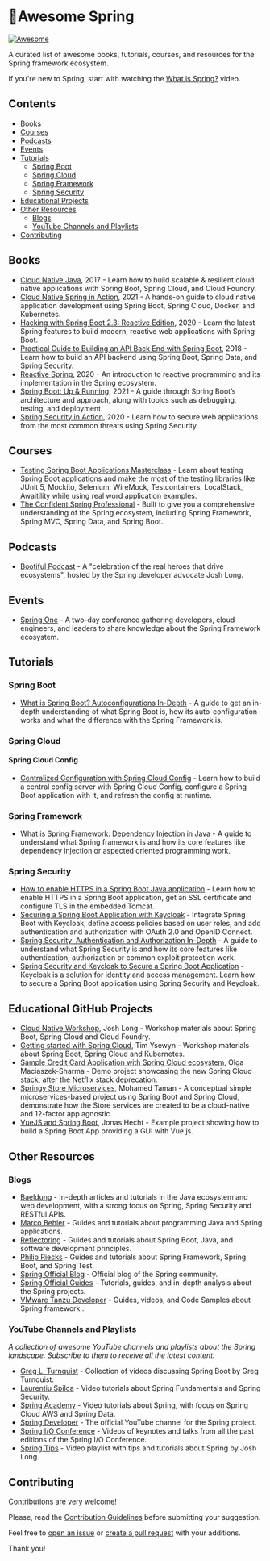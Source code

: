 # 🍃Awesome Spring

[![Awesome](https://awesome.re/badge.svg)](https://awesome.re)

A curated list of awesome books, tutorials, courses, and resources for the Spring framework ecosystem.

If you're new to Spring, start with watching the [What is Spring?](https://www.youtube.com/watch?v=Spzug_SjJnM) video.

## Contents

* [Books](#books)
* [Courses](#courses)
* [Podcasts](#podcasts)
* [Events](#events)
* [Tutorials](#tutorials)
  * [Spring Boot](#spring-boot)
  * [Spring Cloud](#spring-cloud)
  * [Spring Framework](#spring-framework)
  * [Spring Security](#spring-security)
* [Educational Projects](#educational-github-projects)
* [Other Resources](#other-resources)
  * [Blogs](#blogs)
  * [YouTube Channels and Playlists](#youtube-channels-and-playlists)
* [Contributing](#contributing)

## Books

* [Cloud Native Java](http://cloudnativejava.io/), 2017 - Learn how to build scalable & resilient cloud native applications with Spring Boot, Spring Cloud, and Cloud Foundry.
* [Cloud Native Spring in Action](https://www.manning.com/books/cloud-native-spring-in-action), 2021 - A hands-on guide to cloud native application development using Spring Boot, Spring Cloud, Docker, and Kubernetes.
* [Hacking with Spring Boot 2.3: Reactive Edition](https://www.amazon.com/Hacking-Spring-Boot-2-3-Reactive-ebook/dp/B086722L4L), 2020 - Learn the latest Spring features to build modern, reactive web applications with Spring Boot.
* [Practical Guide to Building an API Back End with Spring Boot](https://www.infoq.com/minibooks/spring-boot-building-api-backend/), 2018 - Learn how to build an API backend using Spring Boot, Spring Data, and Spring Security.
* [Reactive Spring](https://leanpub.com/reactive-spring), 2020 - An introduction to reactive programming and its implementation in the Spring ecosystem.
* [Spring Boot: Up & Running](https://learning.oreilly.com/library/view/spring-boot-up/9781492076971/), 2021 - A guide through Spring Boot’s architecture and approach, along with topics such as debugging, testing, and deployment.
* [Spring Security in Action](https://www.manning.com/books/spring-security-in-action), 2020 - Learn how to secure web applications from the most common threats using Spring Security.

## Courses

* [Testing Spring Boot Applications Masterclass](https://rieckpil.de/courses/testing-spring-boot-applications-masterclass/) - Learn about testing Spring Boot applications and make the most of the testing libraries like JUnit 5, Mockito, Selenium, WireMock, Testcontainers, LocalStack, Awaitility while using real word application examples.
* [The Confident Spring Professional](https://www.marcobehler.com/courses/spring-professional) - Built to give you a comprehensive understanding of the Spring ecosystem, including Spring Framework, Spring MVC, Spring Data, and Spring Boot.

## Podcasts

* [Bootiful Podcast](http://bootifulpodcast.fm/) - A "celebration of the real heroes that drive ecosystems", hosted by the Spring developer advocate Josh Long.

## Events

* [Spring One](https://springone.io/) - A two-day conference gathering developers, cloud engineers, and leaders to share knowledge about the Spring Framework ecosystem.

## Tutorials

### Spring Boot

* [What is Spring Boot? Autoconfigurations In-Depth](https://www.marcobehler.com/guides/spring-boot) - A guide to get an in-depth understanding of what Spring Boot is, how its auto-configuration works and what the difference with the Spring Framework is.

### Spring Cloud

#### Spring Cloud Config

* [Centralized Configuration with Spring Cloud Config](https://www.thomasvitale.com/spring-cloud-config-basics/) - Learn how to build a central config server with Spring Cloud Config, configure a Spring Boot application with it, and refresh the config at runtime.

### Spring Framework

* [What is Spring Framework: Dependency Injection in Java](https://www.marcobehler.com/guides/spring-framework) - A guide to understand what Spring framework is and how its core features like dependency injection or aspected oriented programming work.

### Spring Security

* [How to enable HTTPS in a Spring Boot Java application](https://www.thomasvitale.com/https-spring-boot-ssl-certificate/) - Learn how to enable HTTPS in a Spring Boot application, get an SSL certificate and configure TLS in the embedded Tomcat.
* [Securing a Spring Boot Application with Keycloak](https://www.thomasvitale.com/spring-boot-keycloak-security/) - Integrate Spring Boot with Keycloak, define access policies based on user roles, and add authentication and authorization with OAuth 2.0 and OpenID Connect.
* [Spring Security: Authentication and Authorization In-Depth](https://www.marcobehler.com/guides/spring-security) - A guide to understand what Spring Security is and how its core features like authentication, authorization or common exploit protection work.
* [Spring Security and Keycloak to Secure a Spring Boot Application](https://www.thomasvitale.com/spring-security-keycloak/) - Keycloak is a solution for identity and access management. Learn how to secure a Spring Boot application using Spring Security and Keycloak.

## Educational GitHub Projects

* [Cloud Native Workshop](https://github.com/joshlong/cloud-native-workshop), Josh Long - Workshop materials about Spring Boot, Spring Cloud and Cloud Foundry.
* [Getting started with Spring Cloud](https://github.com/TYsewyn/Getting-Started-with-Spring-Cloud), Tim Ysewyn - Workshop materials about Spring Boot, Spring Cloud and Kubernetes.
* [Sample Credit Card Application with Spring Cloud ecosystem](https://github.com/OlgaMaciaszek/spring-cloud-netflix-demo), Olga Maciaszek-Sharma - Demo project showcasing the new Spring Cloud stack, after the Netflix stack deprecation.
* [Springy Store Microservices](https://github.com/mohamed-taman/Springy-Store-Microservices), Mohamed Taman - A conceptual simple microservices-based project using Spring Boot and Spring Cloud, demonstrate how the Store services are created to be a cloud-native and 12-factor app agnostic.
* [VueJS and Spring Boot](https://github.com/jonashackt/spring-boot-vuejs), Jonas Hecht - Example project showing how to build a Spring Boot App providing a GUI with Vue.js.

## Other Resources

### Blogs

* [Baeldung](https://www.baeldung.com/) - In-depth articles and tutorials in the Java ecosystem and web development, with a strong focus on Spring, Spring Security and RESTful APIs.
* [Marco Behler](https://www.marcobehler.com/guides) - Guides and tutorials about programming Java and Spring applications.
* [Reflectoring](https://reflectoring.io/) - Guides and tutorials about Spring Boot, Java, and software development principles.
* [Philip Riecks](https://rieckpil.de/category/spring-framework/) - Guides and tutorials about Spring Framework, Spring Boot, and Spring Test.
* [Spring Official Blog](https://spring.io/blog) - Official blog of the Spring community.
* [Spring Official Guides](https://spring.io/guides) - Tutorials, guides, and in-depth analysis about the Spring projects.
* [VMware Tanzu Developer](https://tanzu.vmware.com/developer/topics/spring/) - Guides, videos, and Code Samples about Spring framework .

### YouTube Channels and Playlists

_A collection of awesome YouTube channels and playlists about the Spring landscape. Subscribe to them to receive all the latest content._

* [Greg L. Turnquist](https://www.youtube.com/GregTurnquist) - Collection of videos discussing Spring Boot by Greg Turnquist.
* [Laurentiu Spilca](https://www.youtube.com/LaurentiuSpilca) - Video tutorials about Spring Fundamentals and Spring Security.
* [Spring Academy](https://www.youtube.com/c/SpringAcademy/) - Video tutorials about Spring, with focus on Spring Cloud AWS and Spring Data.
* [Spring Developer](https://www.youtube.com/user/SpringSourceDev/) - The official YouTube channel for the Spring project.
* [Spring I/O Conference](https://www.youtube.com/c/SpringIOConference/) - Videos of keynotes and talks from all the past editions of the Spring I/O Conference.
* [Spring Tips](https://www.youtube.com/playlist?list=PLgGXSWYM2FpPw8rV0tZoMiJYSCiLhPnOc) - Video playlist with tips and tutorials about Spring by Josh Long.

## Contributing

Contributions are very welcome!

Please, read the [Contribution Guidelines](https://github.com/ThomasVitale/awesome-spring/blob/master/CONTRIBUTING.md) before submitting your suggestion.

Feel free to [open an issue](https://github.com/ThomasVitale/awesome-spring/issues) or [create a pull request](https://github.com/ThomasVitale/awesome-spring/pulls) with your additions.

Thank you!
